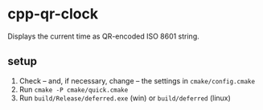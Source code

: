 # cpp-qr-clock

Displays the current time as QR-encoded ISO 8601 string.

## setup

1. Check &ndash; and, if necessary, change &ndash; the settings in `cmake/config.cmake`
2. Run `cmake -P cmake/quick.cmake`
3. Run `build/Release/deferred.exe` (win) or `build/deferred` (linux)
